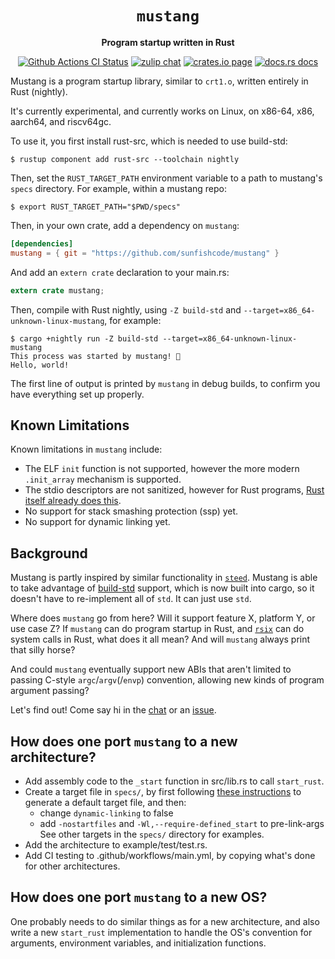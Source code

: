 <div align="center">
  <h1><code>mustang</code></h1>

  <p>
    <strong>Program startup written in Rust</strong>
  </p>

  <p>
    <a href="https://github.com/sunfishcode/mustang/actions?query=workflow%3ACI"><img src="https://github.com/sunfishcode/mustang/workflows/CI/badge.svg" alt="Github Actions CI Status" /></a>
    <a href="https://bytecodealliance.zulipchat.com/#narrow/stream/217126-wasmtime"><img src="https://img.shields.io/badge/zulip-join_chat-brightgreen.svg" alt="zulip chat" /></a>
    <a href="https://crates.io/crates/mustang"><img src="https://img.shields.io/crates/v/mustang.svg" alt="crates.io page" /></a>
    <a href="https://docs.rs/mustang"><img src="https://docs.rs/mustang/badge.svg" alt="docs.rs docs" /></a>
  </p>
</div>

Mustang is a program startup library, similar to `crt1.o`, written entirely
in Rust (nightly).

It's currently experimental, and currently works on Linux, on x86-64, x86,
aarch64, and riscv64gc.

To use it, you first install rust-src, which is needed to use build-std:

```
$ rustup component add rust-src --toolchain nightly
```

Then, set the `RUST_TARGET_PATH` environment variable to a path to mustang's
`specs` directory. For example, within a mustang repo:

```
$ export RUST_TARGET_PATH="$PWD/specs"
```

Then, in your own crate, add a dependency on `mustang`:

```toml
[dependencies]
mustang = { git = "https://github.com/sunfishcode/mustang" }
```

And add an `extern crate` declaration to your main.rs:

```rust
extern crate mustang;
```

Then, compile with Rust nightly, using `-Z build-std` and
`--target=x86_64-unknown-linux-mustang`, for example:

```
$ cargo +nightly run -Z build-std --target=x86_64-unknown-linux-mustang
This process was started by mustang! 🐎
Hello, world!
```

The first line of output is printed by `mustang` in debug builds, to confirm
you have everything set up properly.

## Known Limitations

Known limitations in `mustang` include:

 - The ELF `init` function is not supported, however the more modern
   `.init_array` mechanism is supported.
 - The stdio descriptors are not sanitized, however for Rust programs,
   [Rust itself already does this].
 - No support for stack smashing protection (ssp) yet.
 - No support for dynamic linking yet.

## Background

Mustang is partly inspired by similar functionality in [`steed`]. Mustang is
able to take advantage of [build-std] support, which is now built into cargo,
so it doesn't have to re-implement all of `std`. It can just use `std`.

Where does `mustang` go from here? Will it support feature X, platform Y, or
use case Z? If `mustang` can do program startup in Rust, and [`rsix`] can do
system calls in Rust, what does it all mean? And will `mustang` always print
that silly horse?

And could `mustang` eventually support new ABIs that aren't limited to passing
C-style `argc`/`argv`(/`envp`) convention, allowing new kinds of program
argument passing?

Let's find out! Come say hi in the [chat] or an [issue].

## How does one port `mustang` to a new architecture?

 - Add assembly code to the `_start` function in src/lib.rs to call
   `start_rust`.
 - Create a target file in `specs/`, by first following
   [these instructions] to generate a default target file, and then:
     - change `dynamic-linking` to false
     - add `-nostartfiles` and `-Wl,--require-defined_start` to pre-link-args
   See other targets in the `specs/` directory for examples.
 - Add the architecture to example/test/test.rs.
 - Add CI testing to .github/workflows/main.yml, by copying what's done
   for other architectures.

## How does one port `mustang` to a new OS?

One probably needs to do similar things as for a new architecture, and also
write a new `start_rust` implementation to handle the OS's convention for
arguments, environment variables, and initialization functions.

[`steed`]: https://github.com/japaric/steed
[build-std]: https://doc.rust-lang.org/cargo/reference/unstable.html#build-std
[Rust itself already does this]: https://github.com/rust-lang/rust/blob/6bed1f0bc3cc50c10aab26d5f94b16a00776b8a5/library/std/src/sys/unix/mod.rs#L71
[`rsix`]: https://github.com/bytecodealliance/rsix
[chat]: https://bytecodealliance.zulipchat.com/#narrow/stream/217126-wasmtime
[issue]: https://github.com/sunfishcode/mustang/issues
[these instructions]: https://docs.rust-embedded.org/embedonomicon/custom-target.html#fill-the-target-file

